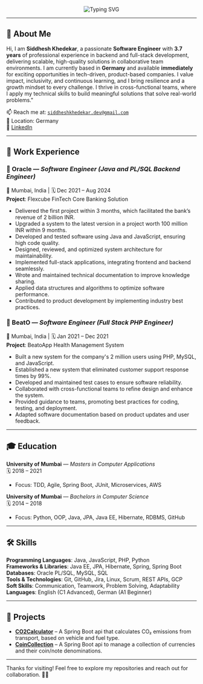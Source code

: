 <p align="center">
  <img src="https://readme-typing-svg.demolab.com?font=Fira+Code&pause=1000&color=36BCF7&center=true&vCenter=true&width=435&lines=Hello%2C+World!+I'm+Siddhesh+Khedekar" alt="Typing SVG" />
</p>

---

## 👋 About Me

Hi, I am **Siddhesh Khedekar**, a passionate **Software Engineer** with **3.7 years** of professional experience in backend and full-stack development, delivering scalable, high-quality solutions in collaborative team environments. I am currently based in **Germany** and available **immediately** for exciting opportunities in tech-driven, product-based companies. I value impact, inclusivity, and continuous learning, and I bring resilience and a growth mindset to every challenge. I thrive in cross-functional teams, where I apply my technical skills to build meaningful solutions that solve real-world problems."

📫 Reach me at: [`siddheshkhedekar.dev@gmail.com`](mailto:siddheshkhedekar.dev@gmail.com)  
📍 Location: Germany  
🔗 [LinkedIn](https://www.linkedin.com/in/siddheshkhedekar/)  

---

## 💼 Work Experience

### 🔹 Oracle — *Software Engineer (Java and PL/SQL Backend Engineer)*  
📍 Mumbai, India | 🗓️ Dec 2021 – Aug 2024  
**Project**: Flexcube FinTech Core Banking Solution  
- Delivered the first project within 3 months, which facilitated the bank’s revenue of 2 billion INR.
- Upgraded a system to the latest version in a project worth 100 million INR within 9 months.
- Developed and tested software using Java and JavaScript, ensuring high code quality.
- Designed, reviewed, and optimized system architecture for maintainability.
- Implemented full-stack applications, integrating frontend and backend seamlessly.
- Wrote and maintained technical documentation to improve knowledge sharing.
- Applied data structures and algorithms to optimize software performance.
- Contributed to product development by implementing industry best practices.

### 🔹 BeatO — *Software Engineer (Full Stack PHP Engineer)*  
📍 Mumbai, India | 🗓️ Jan 2021 – Dec 2021  
**Project**: BeatoApp Health Management System  
- Built a new system for the company's 2 million users using PHP, MySQL, and JavaScript.
- Established a new system that eliminated customer support response times by 99%.
- Developed and maintained test cases to ensure software reliability.
- Collaborated with cross-functional teams to refine design and enhance the system.
- Provided guidance to teams, promoting best practices for coding, testing, and deployment.
- Adapted software documentation based on product updates and user feedback.

---

## 🎓 Education

**University of Mumbai** — *Masters in Computer Applications*  
🗓️ 2018 – 2021  
- Focus: TDD, Agile, Spring Boot, JUnit, Microservices, AWS  

**University of Mumbai** — *Bachelors in Computer Science*  
🗓️ 2014 – 2018  
- Focus: Python, OOP, Java, JPA, Java EE, Hibernate, RDBMS, GitHub

---

## 🛠️ Skills

**Programming Languages**: Java, JavaScript, PHP, Python  
**Frameworks & Libraries**: Java EE, JPA, Hibernate, Spring, Spring Boot  
**Databases**: Oracle PL/SQL, MySQL, SQL  
**Tools & Technologies**: Git, GitHub, Jira, Linux, Scrum, REST APIs, GCP  
**Soft Skills**: Communication, Teamwork, Problem Solving, Adaptability  
**Languages**: English (C1 Advanced), German (A1 Beginner)  

---

## 🚀 Projects

- **[CO2Calculator](https://github.com/SiddheshKhedekar/Co2Calculator)** – A Spring Boot api that calculates CO₂ emissions from transport, based on vehicle and fuel type.
- **[CoinCollection](https://github.com/SiddheshKhedekar/CoinCollection)** – A Spring Boot api to manage a collection of currencies and their coin/note denominations.

---

Thanks for visiting! Feel free to explore my repositories and reach out for collaboration. 👨‍💻


<!-- <h1><img src="https://emojis.slackmojis.com/emojis/images/1531849430/4246/blob-sunglasses.gif?1531849430" width="30"/> Hey! Nice to see you.</h1>


<p>Welcome to my page! </br> I'm Siddhesh, a Full Stack Developer, currently living in Germany</b>. </p>

<img align="left" src="https://user-images.githubusercontent.com/65187002/144930161-2f783401-8d27-4fdf-a2f7-cc0ba32f1f1f.gif" width="30%" style="display:inline;"><img align="right" src="https://user-images.githubusercontent.com/65187002/144930161-2f783401-8d27-4fdf-a2f7-cc0ba32f1f1f.gif" width="30%" style="display:inline;">
<br>
<p align="center">
    <h1 align="center">✩&emsp;Siddhesh Khedekar&emsp;✩</h1>
</p>
<p align="center">
    <img src="https://readme-typing-svg.herokuapp.com/?lines=Yoooooooooooooooo;Welcome+to+my+profile!;Have+a+look+around!&font=Fira%20Code&color=%23D62F79&center=true&width=280&height=50">
</p>
<br>
<p align="center">
    <img id="preview" src="https://komarev.com/ghpvc/?username=SiddheshKhedekar&color=grey">
</p>
<p align="center">
    <a href="https://leetcode.com/siddheshkhedekar007/"><img width="100%" src="https://leetcode.card.workers.dev/siddheshkhedekar007?theme=dark&font=baloo&extension=null&border=2&border_radius=8"></a>
    <a href="https://github.com/SiddheshKhedekar"><img width="50%" src="https://github-readme-stats.vercel.app/api/top-langs/?username=SiddheshKhedekar&theme=dark&hide=html,css,cmake&layout=compact&langs_count=5&bg_color=101010&hide_title=true"></a>
</p> -->

<!--
### Hi there 👋

**SiddheshKhedekar/SiddheshKhedekar** is a ✨ _special_ ✨ repository because its `README.md` (this file) appears on your GitHub profile.

Here are some ideas to get you started:

- 🔭 I’m currently working on ...
- 🌱 I’m currently learning ...
- 👯 I’m looking to collaborate on ...
- 🤔 I’m looking for help with ...
- 💬 Ask me about ...
- 📫 How to reach me: ...
- 😄 Pronouns: ...
- ⚡ Fun fact: ...
-->
